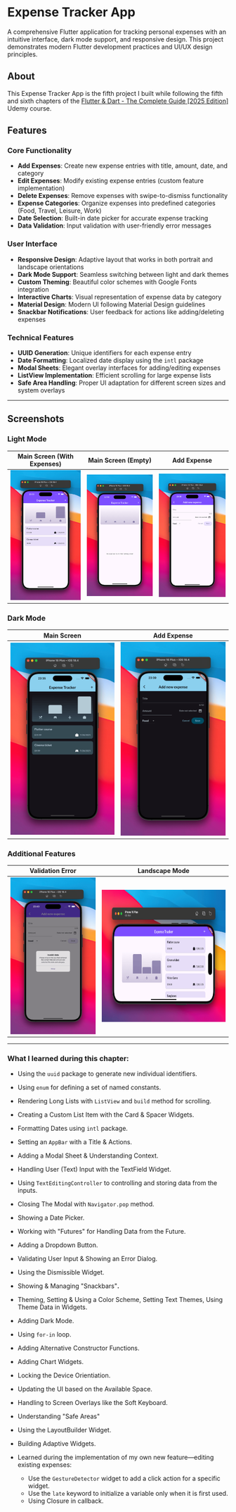 # Expense Tracker App

A comprehensive Flutter application for tracking personal expenses with an intuitive interface, dark mode support, and responsive design. This project demonstrates modern Flutter development practices and UI/UX design principles.

## About

This Expense Tracker App is the fifth project I built while following the fifth and sixth chapters of the [Flutter &amp; Dart - The Complete Guide [2025 Edition]](https://www.udemy.com/course/learn-flutter-dart-to-build-ios-android-apps/) Udemy course.

## Features

### Core Functionality

-   **Add Expenses**: Create new expense entries with title, amount, date, and category
-   **Edit Expenses**: Modify existing expense entries (custom feature implementation)
-   **Delete Expenses**: Remove expenses with swipe-to-dismiss functionality
-   **Expense Categories**: Organize expenses into predefined categories (Food, Travel, Leisure, Work)
-   **Date Selection**: Built-in date picker for accurate expense tracking
-   **Data Validation**: Input validation with user-friendly error messages

### User Interface

-   **Responsive Design**: Adaptive layout that works in both portrait and landscape orientations
-   **Dark Mode Support**: Seamless switching between light and dark themes
-   **Custom Theming**: Beautiful color schemes with Google Fonts integration
-   **Interactive Charts**: Visual representation of expense data by category
-   **Material Design**: Modern UI following Material Design guidelines
-   **Snackbar Notifications**: User feedback for actions like adding/deleting expenses

### Technical Features

-   **UUID Generation**: Unique identifiers for each expense entry
-   **Date Formatting**: Localized date display using the `intl` package
-   **Modal Sheets**: Elegant overlay interfaces for adding/editing expenses
-   **ListView Implementation**: Efficient scrolling for large expense lists
-   **Safe Area Handling**: Proper UI adaptation for different screen sizes and system overlays

---

## Screenshots

### Light Mode

|                          Main Screen (With Expenses)                           |                               Main Screen (Empty)                               |                                  Add Expense                                   |
| :----------------------------------------------------------------------------: | :-----------------------------------------------------------------------------: | :----------------------------------------------------------------------------: |
| <img src="image/README/1753738431610.png" alt="Main Screen Light" width="300"> | <img src="image/README/1753738607625.png" alt="Empty Screen Light" width="300"> | <img src="image/README/1753738703927.png" alt="Add Expense Light" width="300"> |

### Dark Mode

|                                  Main Screen                                  |                                  Add Expense                                  |
| :---------------------------------------------------------------------------: | :---------------------------------------------------------------------------: |
| <img src="image/README/1753738529110.png" alt="Main Screen Dark" width="300"> | <img src="image/README/1753738793952.png" alt="Add Expense Dark" width="300"> |

### Additional Features

|                               Validation Error                                |                                Landscape Mode                                |
| :---------------------------------------------------------------------------: | :--------------------------------------------------------------------------: |
| <img src="image/README/1753738828990.png" alt="Validation Error" width="300"> | <img src="image/README/1753738970766.png" alt="Landscape Mode" height="300"> |

---

### What I learned during this chapter:

-   Using the `uuid` package to generate new individual identifiers.
-   Using `enum` for defining a set of named constants.
-   Rendering Long Lists with `ListView` and `build` method for scrolling.
-   Creating a Custom List Item with the Card & Spacer Widgets.
-   Formatting Dates using `intl` package.
-   Setting an `AppBar` with a Title & Actions.
-   Adding a Modal Sheet & Understanding Context.
-   Handling User (Text) Input with the TextField Widget.
-   Using `TextEditingController` to controlling and storing data from the inputs.
-   Closing The Modal with `Navigator.pop` method.
-   Showing a Date Picker.
-   Working with "Futures" for Handling Data from the Future.
-   Adding a Dropdown Button.
-   Validating User Input & Showing an Error Dialog.
-   Using the Dismissible Widget.
-   Showing & Managing "Snackbars"**.**
-   Theming, Setting & Using a Color Scheme, Setting Text Themes, Using Theme Data in Widgets.
-   Adding Dark Mode.
-   Using `for-in` loop.
-   Adding Alternative Constructor Functions.
-   Adding Chart Widgets.
-   Locking the Device Orientiation.
-   Updating the UI based on the Available Space.
-   Handling to Screen Overlays like the Soft Keyboard.
-   Understanding "Safe Areas"
-   Using the LayoutBuilder Widget.
-   Building Adaptive Widgets.
-   Learned during the implementation of my own new feature—editing existing expenses:

    -   Use the `GestureDetector` widget to add a click action for a specific widget.
    -   Use the `late` keyword to initialize a variable only when it is first used.
    -   Using Closure in callback.
